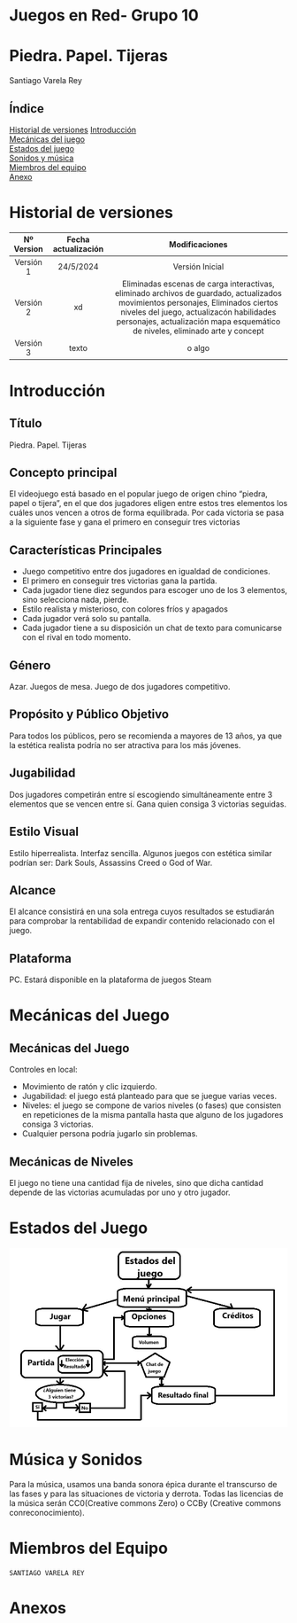 # Juegos en Red- Grupo 10   

# Piedra. Papel. Tijeras 
Santiago Varela Rey    
 
## Índice    
[Historial de versiones](#item0)
[Introducción](#item1)   
[Mecánicas del juego](#item2)    
[Estados del juego](#item3)   
[Sonidos y música](#item4)   
[Miembros del equipo](#item5)   
[Anexo](#item6)   



<a name=item0></a>  
# Historial de versiones
| Nº Version    | Fecha actualización | Modificaciones                                                                                                                                                                                                                      |
| :-------------: | :-------------------: | :-----------------------------------------------------------------------------------------------------------------------------------------------------------------------------------------------------------------------------------: |
| Versión 1     | 24/5/2024       | Versión Inicial                                                                                                                                                                                                                     |
| Versión 2<br> | xd         | Eliminadas escenas de carga interactivas, eliminado archivos de guardado, actualizados movimientos personajes, Eliminados ciertos niveles del juego, actualizacón habilidades personajes, actualización mapa esquemático de niveles, eliminado arte y concept |
| Versión 3<br> | texto | o algo|





<a name=item1></a>  
# Introducción 

## Título 
Piedra. Papel. Tijeras

## Concepto principal    
El videojuego está basado en el popular juego de origen chino “piedra, papel o tijera”, en el que dos jugadores eligen entre estos tres elementos los cuáles unos vencen a otros de forma equilibrada. Por cada victoria se pasa a la siguiente fase y gana el primero en conseguir tres victorias

## Características Principales 
- Juego competitivo entre dos jugadores en igualdad de condiciones.
- El primero en conseguir tres victorias gana la partida.
- Cada jugador tiene diez segundos para escoger uno de los 3 elementos, sino selecciona nada, pierde.
- Estilo realista y misterioso, con colores fríos y apagados
- Cada jugador verá solo su pantalla.
- Cada jugador tiene a su disposición un chat de texto para comunicarse con el rival en todo momento. 

## Género    
Azar. Juegos de mesa. Juego de dos jugadores competitivo. 

## Propósito y Público Objetivo 
Para todos los públicos, pero se recomienda a mayores de 13 años, ya que la estética realista podría no ser atractiva para los más jóvenes.

## Jugabilidad 
Dos jugadores competirán entre sí escogiendo simultáneamente entre 3 elementos que se vencen entre sí. Gana quien consiga 3 victorias seguidas.

## Estilo Visual 
Estilo hiperrealista. Interfaz sencilla.
Algunos juegos con estética similar podrían ser: Dark Souls, Assassins Creed o God of War.

## Alcance 
El alcance consistirá en una sola entrega cuyos resultados se estudiarán para comprobar la rentabilidad de expandir contenido relacionado con el juego.

## Plataforma 
PC. Estará disponible en la plataforma de juegos Steam




<a name=item2></a> 

# Mecánicas del Juego 

## Mecánicas del Juego 
Controles en local:
- Movimiento de ratón y clic izquierdo.
- Jugabilidad: el juego está planteado para que se juegue varias veces.
- Niveles: el juego se compone de varios niveles (o fases) que consisten en repeticiones de la misma pantalla hasta que alguno de los jugadores consiga 3 victorias.
- Cualquier persona podría jugarlo sin problemas.

## Mecánicas de Niveles 

El juego no tiene una cantidad fija de niveles, sino que dicha cantidad depende de las victorias acumuladas por uno y otro jugador.


<a name=item3></a>  
# Estados del Juego 

 
![EstadosDelJuego](/Documentacion/EstadosDeJuego.jpg)   


 
<a name=item4></a>   
# Música y Sonidos 

Para la música, usamos una banda sonora épica durante el transcurso de las fases y para las situaciones de victoria y derrota.
Todas las licencias de la música serán CC0(Creative commons Zero) o CCBy (Creative commons conreconocimiento).
 
<a name=item5></a>  
# Miembros del Equipo 
~~~
SANTIAGO VARELA REY 
~~~

<a name=item6></a>  
# Anexos   
